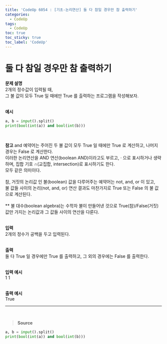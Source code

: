 ```yaml
---
title: 'CodeUp 6054 : [기초-논리연산] 둘 다 참일 경우만 참 출력하기'
categories:
  - CodeUp
tags:
  - CodeUp
toc: true
toc_sticky: true
toc_label: 'CodeUp'
---
```


# 둘 다 참일 경우만 참 출력하기

**문제 설명**  
2개의 정수값이 입력될 때,  
그 불 값이 모두 True 일 때에만 True 를 출력하는 프로그램을 작성해보자.  
<br>

**예시**

```python
a, b = input().split()
print(bool(int(a)) and bool(int(b)))
```

<br>

**참고**
and 예약어는 주어진 두 불 값이 모두 True 일 때에만 True 로 계산하고, 나머지 경우는 False 로 계산한다.  
이러한 논리연산을 AND 연산(boolean AND)이라고도 부르고, · 으로 표시하거나 생략하며, 집합 기호 ∩(교집합, intersection)로 표시하기도 한다.  
모두 같은 의미이다.  
<br>
참, 거짓의 논리값 인 불(boolean) 값을 다루어주는 예약어는 not, and, or 이 있고,  
불 값들 사이의 논리(not, and, or) 연산 결과도 마찬가지로 True 또는 False 의 불 값으로 계산된다.  
<br>
\*\* 불 대수(boolean algebra)는 수학자 불이 만들어낸 것으로 True(참)/False(거짓) 값만 가지는 논리값과 그 값들 사이의 연산을 다룬다.  
<br>

**입력**  
2개의 정수가 공백을 두고 입력된다.  
<br>

**출력**  
둘 다 True 일 경우에만 True 를 출력하고, 그 외의 경우에는 False 를 출력한다.  
<br>

**입력 예시**  
1 1  
<br>

**출력 예시**  
True

---

<br>

> **Source**

```python
a, b = input().split()
print(bool(int(a)) and bool(int(b)))
```
